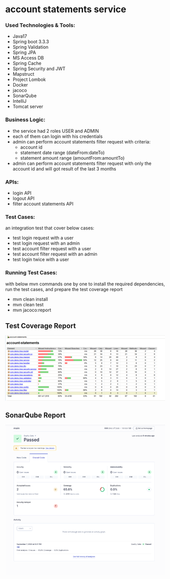 # account statements service

### Used Technologies & Tools:

* Java17
* Spring boot 3.3.3
* Spring Validation
* Spring JPA
* MS Access DB
* Spring Cache
* Spring Security and JWT
* Mapstruct
* Project Lombok
* Docker
* jacoco
* SonarQube
* IntelliJ
* Tomcat server

### Business Logic:

* the service had 2 roles USER and ADMIN
* each of them can login with his credentials
* admin can perform account statements filter request with criteria:
    * account id
    * statement date range (dateFrom:dateTo)
    * statement amount range (amountFrom:amountTo)
* admin can perform account statements filter request with only the account id and will got result of the last 3 months

### APIs:

* login API
* logout API
* filter account statements API

### Test Cases:

an integration test that cover below cases:

* test login request with a user
* test login request with an admin
* test account filter request with a user
* test account filter request with an admin
* test login twice with a user

### Running Test Cases:

with below mvn commands one by one to install the required dependencies, run the test cases, and prepare the test
coverage report

* mvn clean install
* mvn clean test
* mvn jacoco:report

## Test Coverage Report

![test coverage](report/test_coverage.png)

## SonarQube Report

![SonarQube analysis](report/SonarQube.png)
